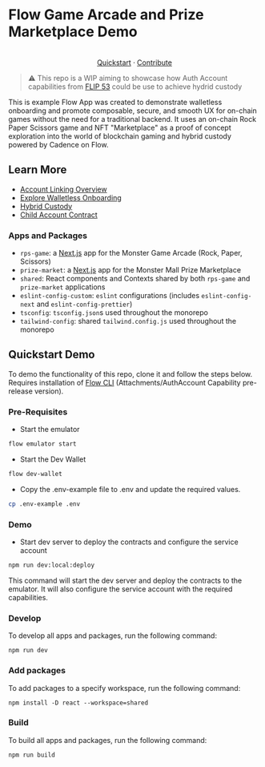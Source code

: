 # Flow Game Arcade and Prize Marketplace Demo

<p align="center">
<br />
<a href="https://github.com/onflow/walletless-arcade-example#quickstart-demo">Quickstart</a>
·
<a href="https://github.com/onflow/fcl-js/blob/master/CONTRIBUTING.md">Contribute</a>

</p>

> :warning: This repo is a WIP aiming to showcase how Auth Account capabilities from [FLIP 53](https://github.com/onflow/flips/pull/53) could be use to achieve hydrid custody

This is example Flow App was created to demonstrate walletless onboarding and promote composable, secure, and smooth UX for on-chain games without the need for a traditional backend. It uses an on-chain Rock Paper Scissors game and NFT "Marketplace" as a proof of concept exploration into the world of blockchain gaming and hybrid custody powered by Cadence on Flow.

## Learn More

- [Account Linking Overview](https://developers.flow.com/account-linking)
- [Explore Walletless Onboarding](https://developers.flow.com/account-linking/guides/walletless-onboarding)
- [Hybrid Custody](https://forum.onflow.org/t/hybrid-custody/4016)
- [Child Account Contract](https://f.dnz.dev/0x1b655847a90e644a/ChildAccount)

### Apps and Packages

- `rps-game`: a [Next.js](https://nextjs.org/) app for the Monster Game Arcade (Rock, Paper, Scissors)
- `prize-market`: a [Next.js](https://nextjs.org/) app for the Monster Mall Prize Marketplace
- `shared`: React components and Contexts shared by both `rps-game` and `prize-market` applications
- `eslint-config-custom`: `eslint` configurations (includes `eslint-config-next` and `eslint-config-prettier`)
- `tsconfig`: `tsconfig.json`s used throughout the monorepo
- `tailwind-config`: shared `tailwind.config.js` used throughout the monorepo

## Quickstart Demo

To demo the functionality of this repo, clone it and follow the steps below. Requires installation of [Flow CLI](https://github.com/onflow/flow-cli/releases/tag/v0.45.1-cadence-attachments-3) (Attachments/AuthAccount Capability pre-release version).

### Pre-Requisites

- Start the emulator

```sh
flow emulator start
```

- Start the Dev Wallet

```sh
flow dev-wallet
```

- Copy the .env-example file to .env and update the required values.

```sh
cp .env-example .env
```

### Demo

- Start dev server to deploy the contracts and configure the service account

```sh
npm run dev:local:deploy
```

This command will start the dev server and deploy the contracts to the emulator. It will also configure the service account with the required capabilities.

### Develop

To develop all apps and packages, run the following command:

```shell
npm run dev
```

### Add packages

To add packages to a specify workspace, run the following command:

```shell
npm install -D react --workspace=shared
```

### Build

To build all apps and packages, run the following command:

```shell
npm run build
```
